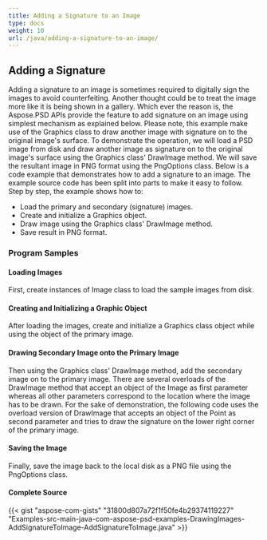 ```yaml
---
title: Adding a Signature to an Image
type: docs
weight: 10
url: /java/adding-a-signature-to-an-image/
---
```


## **Adding a Signature**


Adding a signature to an image is sometimes required to digitally sign the images to avoid counterfeiting. Another thought could be to treat the image more like it is being shown in a gallery. Which ever the reason is, the Aspose.PSD APIs provide the feature to add signature on an image using simplest mechanism as explained below. Please note, this example make use of the Graphics class to draw another image with signature on to the original image's surface. To demonstrate the operation, we will load a PSD image from disk and draw another image as signature on to the original image's surface using the Graphics class' DrawImage method. We will save the resultant image in PNG format using the PngOptions class. Below is a code example that demonstrates how to add a signature to an image. The example source code has been split into parts to make it easy to follow. Step by step, the example shows how to:

- Load the primary and secondary (signature) images.
- Create and initialize a Graphics object.
- Draw image using the Graphics class' DrawImage method.
- Save result in PNG format.
### **Program Samples**
#### **Loading Images**
First, create instances of Image class to load the sample images from disk.
#### **Creating and Initializing a Graphic Object**
After loading the images, create and initialize a Graphics class object while using the object of the primary image.
#### **Drawing Secondary Image onto the Primary Image**
Then using the Graphics class' DrawImage method, add the secondary image on to the primary image. There are several overloads of the DrawImage method that accept an object of the Image as first parameter whereas all other parameters correspond to the location where the image has to be drawn. For the sake of demonstration, the following code uses the overload version of DrawImage that accepts an object of the Point as second parameter and tries to draw the signature on the lower right corner of the primary image.
#### **Saving the Image**
Finally, save the image back to the local disk as a PNG file using the PngOptions class.
#### **Complete Source**
{{< gist "aspose-com-gists" "31800d807a72f1f50fe4b29374119227" "Examples-src-main-java-com-aspose-psd-examples-DrawingImages-AddSignatureToImage-AddSignatureToImage.java" >}}
